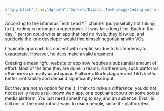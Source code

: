 ```yaml
---
{"dg-publish":true,"dg-path":"Gardens/Digital Technology/Coding not a superpower.md","permalink":"/gardens/digital-technology/coding-not-a-superpower/","tags":["career"],"noteIcon":"","created":"","updated":""}
---
```




According to the infamous Tech Lead YT channel (purposefully not linking to it), coding is no longer a superpower. It was for a long time. Back in the day, 1 person could write an app that had no rivals, they blew up, and suddenly the lone developer would find himself negotiating with VCs.

I typically approach his content with skepticism due to his tendency to exaggerate. However, he does make a valid argument.

Creating a meaningful website or app now requires a substantial amount of effort. Most of the time they are done in teams. Furthermore, such platforms often serve primarily as ad space. Platforms like Instagram and TikTok offer better profitability and demand significantly less input. 

But they are not an option for me :). I think to make a difference, you do not necessarily need a full-blown web app, or a popular account on some social media platform. You just need something to say, and an audience. Email is still one of the most robust ways to reach people, since it's platformless.
